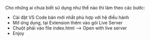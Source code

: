 Cho những ai chưa biết sử dụng như thế nào thì làm theo các bước:
+ Cài đặt VS Code bản mới nhất phù hợp với hệ điều hành
+ Mở ứng dụng, tại Extension thêm vào gói Live Server
+ Chuột phải vào file index.html --> Open with live server
+ Enjoy
